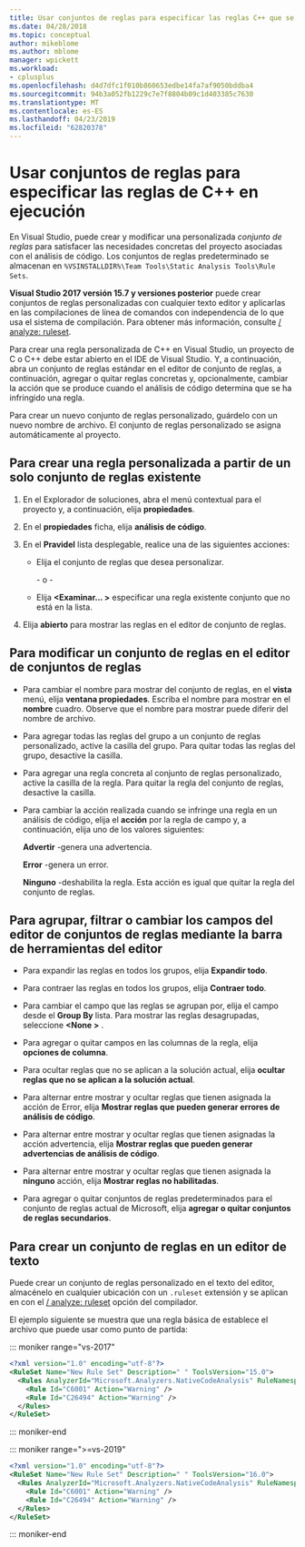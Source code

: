 ```yaml
---
title: Usar conjuntos de reglas para especificar las reglas C++ que se van a ejecutar
ms.date: 04/28/2018
ms.topic: conceptual
author: mikeblome
ms.author: mblome
manager: wpickett
ms.workload:
- cplusplus
ms.openlocfilehash: d4d7dfc1f010b860653edbe14fa7af9050bddba4
ms.sourcegitcommit: 94b3a052fb1229c7e7f8804b09c1d403385c7630
ms.translationtype: MT
ms.contentlocale: es-ES
ms.lasthandoff: 04/23/2019
ms.locfileid: "62820378"
---
```

# <a name="use-rule-sets-to-specify-the-c-rules-to-run"></a>Usar conjuntos de reglas para especificar las reglas de C++ en ejecución

En Visual Studio, puede crear y modificar una personalizada *conjunto de reglas* para satisfacer las necesidades concretas del proyecto asociadas con el análisis de código. Los conjuntos de reglas predeterminado se almacenan en `%VSINSTALLDIR%\Team Tools\Static Analysis Tools\Rule Sets`.

**Visual Studio 2017 versión 15.7 y versiones posterior** puede crear conjuntos de reglas personalizadas con cualquier texto editor y aplicarlas en las compilaciones de línea de comandos con independencia de lo que usa el sistema de compilación. Para obtener más información, consulte [/ analyze: ruleset](/cpp/build/reference/analyze-code-analysis).

Para crear una regla personalizada de C++ en Visual Studio, un proyecto de C o C++ debe estar abierto en el IDE de Visual Studio. Y, a continuación, abra un conjunto de reglas estándar en el editor de conjunto de reglas, a continuación, agregar o quitar reglas concretas y, opcionalmente, cambiar la acción que se produce cuando el análisis de código determina que se ha infringido una regla.

Para crear un nuevo conjunto de reglas personalizado, guárdelo con un nuevo nombre de archivo. El conjunto de reglas personalizado se asigna automáticamente al proyecto.

## <a name="to-create-a-custom-rule-from-a-single-existing-rule-set"></a>Para crear una regla personalizada a partir de un solo conjunto de reglas existente

1. En el Explorador de soluciones, abra el menú contextual para el proyecto y, a continuación, elija **propiedades**.

2. En el **propiedades** ficha, elija **análisis de código**.

3. En el **Pravidel** lista desplegable, realice una de las siguientes acciones:

   - Elija el conjunto de reglas que desea personalizar.

     \- o -

   - Elija  **\<Examinar... >** especificar una regla existente conjunto que no está en la lista.

4. Elija **abierto** para mostrar las reglas en el editor de conjunto de reglas.

## <a name="to-modify-a-rule-set-in-the-rule-set-editor"></a>Para modificar un conjunto de reglas en el editor de conjuntos de reglas

- Para cambiar el nombre para mostrar del conjunto de reglas, en el **vista** menú, elija **ventana propiedades**. Escriba el nombre para mostrar en el **nombre** cuadro. Observe que el nombre para mostrar puede diferir del nombre de archivo.

- Para agregar todas las reglas del grupo a un conjunto de reglas personalizado, active la casilla del grupo. Para quitar todas las reglas del grupo, desactive la casilla.

- Para agregar una regla concreta al conjunto de reglas personalizado, active la casilla de la regla. Para quitar la regla del conjunto de reglas, desactive la casilla.

- Para cambiar la acción realizada cuando se infringe una regla en un análisis de código, elija el **acción** por la regla de campo y, a continuación, elija uno de los valores siguientes:

     **Advertir** -genera una advertencia.

     **Error** -genera un error.

     **Ninguno** -deshabilita la regla. Esta acción es igual que quitar la regla del conjunto de reglas.

## <a name="to-group-filter-or-change-the-fields-in-the-rule-set-editor-by-using-the-rule-set-editor-toolbar"></a>Para agrupar, filtrar o cambiar los campos del editor de conjuntos de reglas mediante la barra de herramientas del editor

- Para expandir las reglas en todos los grupos, elija **Expandir todo**.

- Para contraer las reglas en todos los grupos, elija **Contraer todo**.

- Para cambiar el campo que las reglas se agrupan por, elija el campo desde el **Group By** lista. Para mostrar las reglas desagrupadas, seleccione  **\<None >** .

- Para agregar o quitar campos en las columnas de la regla, elija **opciones de columna**.

- Para ocultar reglas que no se aplican a la solución actual, elija **ocultar reglas que no se aplican a la solución actual**.

- Para alternar entre mostrar y ocultar reglas que tienen asignada la acción de Error, elija **Mostrar reglas que pueden generar errores de análisis de código**.

- Para alternar entre mostrar y ocultar reglas que tienen asignadas la acción advertencia, elija **Mostrar reglas que pueden generar advertencias de análisis de código**.

- Para alternar entre mostrar y ocultar reglas que tienen asignada la **ninguno** acción, elija **Mostrar reglas no habilitadas**.

- Para agregar o quitar conjuntos de reglas predeterminados para el conjunto de reglas actual de Microsoft, elija **agregar o quitar conjuntos de reglas secundarios**.

## <a name="to-create-a-rule-set-in-a-text-editor"></a>Para crear un conjunto de reglas en un editor de texto

Puede crear un conjunto de reglas personalizado en el texto del editor, almacénelo en cualquier ubicación con un `.ruleset` extensión y se aplican en con el [/ analyze: ruleset](/cpp/build/reference/analyze-code-analysis) opción del compilador.

El ejemplo siguiente se muestra que una regla básica de establece el archivo que puede usar como punto de partida:

::: moniker range="vs-2017"

```xml
<?xml version="1.0" encoding="utf-8"?>
<RuleSet Name="New Rule Set" Description=" " ToolsVersion="15.0">
  <Rules AnalyzerId="Microsoft.Analyzers.NativeCodeAnalysis" RuleNamespace="Microsoft.Rules.Native">
    <Rule Id="C6001" Action="Warning" />
    <Rule Id="C26494" Action="Warning" />
  </Rules>
</RuleSet>
```

::: moniker-end

::: moniker range=">=vs-2019"

```xml
<?xml version="1.0" encoding="utf-8"?>
<RuleSet Name="New Rule Set" Description=" " ToolsVersion="16.0">
  <Rules AnalyzerId="Microsoft.Analyzers.NativeCodeAnalysis" RuleNamespace="Microsoft.Rules.Native">
    <Rule Id="C6001" Action="Warning" />
    <Rule Id="C26494" Action="Warning" />
  </Rules>
</RuleSet>
```

::: moniker-end
